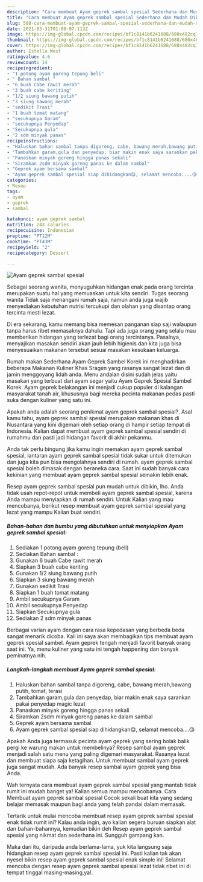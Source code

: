 ```yaml
---
description: "Cara membuat Ayam geprek sambal spesial Sederhana dan Mudah Dibuat"
title: "Cara membuat Ayam geprek sambal spesial Sederhana dan Mudah Dibuat"
slug: 588-cara-membuat-ayam-geprek-sambal-spesial-sederhana-dan-mudah-dibuat
date: 2021-03-31T01:08:07.113Z
image: https://img-global.cpcdn.com/recipes/bf1c8141b6241688/680x482cq70/ayam-geprek-sambal-spesial-foto-resep-utama.jpg
thumbnail: https://img-global.cpcdn.com/recipes/bf1c8141b6241688/680x482cq70/ayam-geprek-sambal-spesial-foto-resep-utama.jpg
cover: https://img-global.cpcdn.com/recipes/bf1c8141b6241688/680x482cq70/ayam-geprek-sambal-spesial-foto-resep-utama.jpg
author: Estella West
ratingvalue: 4.6
reviewcount: 14
recipeingredient:
- "1 potong ayam goreng tepung beli"
- " Bahan sambal "
- "6 buah Cabe rawit merah"
- "3 buah cabe keriting"
- "1/2 siung bawang putih"
- "3 siung bawang merah"
- "sedikit Trasi"
- "1 buah tomat matang"
- "secukupnya Garam"
- "secukupnya Penyedap"
- "Secukupnya gula"
- "2 sdm minyak panas"
recipeinstructions:
- "Haluskan bahan sambal tanpa digoreng, cabe, bawang merah,bawang putih, tomat, terasi"
- "Tambahkan garam,gula dan penyedap, biar makin enak saya sarankan pakai penyedap magic lezat"
- "Panaskan minyak goreng hingga panas sekali"
- "Siramkan 2sdm minyak goreng panas ke dalam sambal"
- "Geprek ayam bersama sambal"
- "Ayam geprek sambal spesial siap dihidangkan😋, selamat mencoba....😘"
categories:
- Resep
tags:
- ayam
- geprek
- sambal

katakunci: ayam geprek sambal 
nutrition: 243 calories
recipecuisine: Indonesian
preptime: "PT12M"
cooktime: "PT43M"
recipeyield: "2"
recipecategory: Dessert

---
```



![Ayam geprek sambal spesial](https://img-global.cpcdn.com/recipes/bf1c8141b6241688/680x482cq70/ayam-geprek-sambal-spesial-foto-resep-utama.jpg)

Sebagai seorang wanita, menyuguhkan hidangan enak pada orang tercinta merupakan suatu hal yang memuaskan untuk kita sendiri. Tugas seorang  wanita Tidak saja menangani rumah saja, namun anda juga wajib menyediakan kebutuhan nutrisi tercukupi dan olahan yang disantap orang tercinta mesti lezat.

Di era  sekarang, kamu memang bisa memesan panganan siap saji walaupun tanpa harus ribet memasaknya dahulu. Tapi ada juga orang yang selalu mau memberikan hidangan yang terlezat bagi orang tercintanya. Pasalnya, menyajikan masakan sendiri akan jauh lebih higienis dan kita juga bisa menyesuaikan makanan tersebut sesuai masakan kesukaan keluarga. 

Rumah makan Sederhana Ayam Geprek Sambel Korek ini menghadirkan beberapa Makanan Kuliner Khas Sragen yang rasanya sangat lezat dan di jamin menggoyang lidah anda. Menu andalan disini sudah jelas yaitu masakan yang terbuat dari ayam segar yaitu Ayam Geprek Spesial Sambel Korek. Ayam geprek belakangan ini menjadi cukup populer di kalangan masyarakat tanah air, khususnya bagi mereka pecinta makanan pedas pasti suka dengan kuliner yang satu ini.

Apakah anda adalah seorang penikmat ayam geprek sambal spesial?. Asal kamu tahu, ayam geprek sambal spesial merupakan makanan khas di Nusantara yang kini digemari oleh setiap orang di hampir setiap tempat di Indonesia. Kalian dapat membuat ayam geprek sambal spesial sendiri di rumahmu dan pasti jadi hidangan favorit di akhir pekanmu.

Anda tak perlu bingung jika kamu ingin memakan ayam geprek sambal spesial, lantaran ayam geprek sambal spesial tidak sukar untuk ditemukan dan juga kita pun bisa mengolahnya sendiri di rumah. ayam geprek sambal spesial boleh dimasak dengan beraneka cara. Saat ini sudah banyak cara kekinian yang membuat ayam geprek sambal spesial semakin lebih enak.

Resep ayam geprek sambal spesial pun mudah untuk dibikin, lho. Anda tidak usah repot-repot untuk membeli ayam geprek sambal spesial, karena Anda mampu menyiapkan di rumah sendiri. Untuk Kalian yang mau mencobanya, berikut resep membuat ayam geprek sambal spesial yang lezat yang mampu Kalian buat sendiri.

<!--inarticleads1-->

##### Bahan-bahan dan bumbu yang dibutuhkan untuk menyiapkan Ayam geprek sambal spesial:

1. Sediakan 1 potong ayam goreng tepung (beli)
1. Sediakan  Bahan sambal :
1. Gunakan 6 buah Cabe rawit merah
1. Siapkan 3 buah cabe keriting
1. Gunakan 1/2 siung bawang putih
1. Siapkan 3 siung bawang merah
1. Gunakan sedikit Trasi
1. Siapkan 1 buah tomat matang
1. Ambil secukupnya Garam
1. Ambil secukupnya Penyedap
1. Siapkan Secukupnya gula
1. Sediakan 2 sdm minyak panas


Berbagai varian ayam dengan cara rasa kepedasan yang berbeda beda sangat menarik dicoba. Kali ini saya akan membagikan tips membuat ayam geprek spesial sambel. Ayam geprek tengah menjadi favorit banyak orang saat ini. Ya, menu kuliner yang satu ini tengah happening dan banyak peminatnya nih. 

<!--inarticleads2-->

##### Langkah-langkah membuat Ayam geprek sambal spesial:

1. Haluskan bahan sambal tanpa digoreng, cabe, bawang merah,bawang putih, tomat, terasi
1. Tambahkan garam,gula dan penyedap, biar makin enak saya sarankan pakai penyedap magic lezat
1. Panaskan minyak goreng hingga panas sekali
1. Siramkan 2sdm minyak goreng panas ke dalam sambal
1. Geprek ayam bersama sambal
1. Ayam geprek sambal spesial siap dihidangkan😋, selamat mencoba....😘


Apakah Anda juga termasuk pecinta ayam geprek yang sering bolak balik pergi ke warung makan untuk membelinya? Resep sambal ayam geprek menjadi salah satu menu yang paling digemari masyarakat. Rasanya lezat dan membuat siapa saja ketagihan. Untuk membuat sambal ayam geprek juga sangat mudah. Ada banyak resep sambal ayam geprek yang bisa Anda. 

Wah ternyata cara membuat ayam geprek sambal spesial yang mantab tidak rumit ini mudah banget ya! Kalian semua mampu mencobanya. Cara Membuat ayam geprek sambal spesial Cocok sekali buat kita yang sedang belajar memasak maupun bagi anda yang telah pandai dalam memasak.

Tertarik untuk mulai mencoba membuat resep ayam geprek sambal spesial enak tidak rumit ini? Kalau anda ingin, ayo kalian segera buruan siapkan alat dan bahan-bahannya, kemudian bikin deh Resep ayam geprek sambal spesial yang nikmat dan sederhana ini. Sungguh gampang kan. 

Maka dari itu, daripada anda berlama-lama, yuk kita langsung saja hidangkan resep ayam geprek sambal spesial ini. Pasti kalian tak akan nyesel bikin resep ayam geprek sambal spesial enak simple ini! Selamat mencoba dengan resep ayam geprek sambal spesial lezat tidak ribet ini di tempat tinggal masing-masing,ya!.

